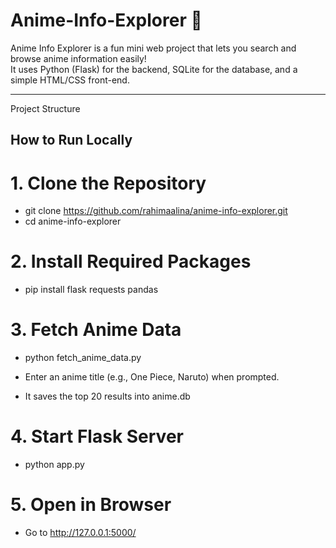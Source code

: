 # Anime-Info-Explorer 🎌

Anime Info Explorer is a fun mini web project that lets you search and browse anime information easily!  
It uses Python (Flask) for the backend, SQLite for the database, and a simple HTML/CSS front-end.

---

Project Structure

## How to Run Locally

# 1. Clone the Repository

- git clone [https://github.com/rahimaalina/anime-info-explorer.git ](https://github.com/rahimaalina/Anime-Info-Explorer-) 
- cd anime-info-explorer

# 2. Install Required Packages

- pip install flask requests pandas

# 3. Fetch Anime Data

- python fetch_anime_data.py

- Enter an anime title (e.g., One Piece, Naruto) when prompted.

- It saves the top 20 results into anime.db

# 4. Start Flask Server

- python app.py

# 5. Open in Browser

- Go to http://127.0.0.1:5000/




